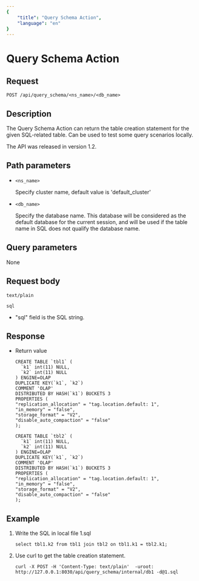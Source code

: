 ```yaml
---
{
    "title": "Query Schema Action",
    "language": "en"
}
---
```


<!-- 
Licensed to the Apache Software Foundation (ASF) under one
or more contributor license agreements.  See the NOTICE file
distributed with this work for additional information
regarding copyright ownership.  The ASF licenses this file
to you under the Apache License, Version 2.0 (the
"License"); you may not use this file except in compliance
with the License.  You may obtain a copy of the License at

  http://www.apache.org/licenses/LICENSE-2.0

Unless required by applicable law or agreed to in writing,
software distributed under the License is distributed on an
"AS IS" BASIS, WITHOUT WARRANTIES OR CONDITIONS OF ANY
KIND, either express or implied.  See the License for the
specific language governing permissions and limitations
under the License.
-->

# Query Schema Action


## Request

```
POST /api/query_schema/<ns_name>/<db_name>
```

## Description

The Query Schema Action can return the table creation statement for the given SQL-related table. Can be used to test some query scenarios locally.

The API was released in version 1.2.
    
## Path parameters
* `<ns_name>`

    Specify cluster name, default value is 'default_cluster'

* `<db_name>`

    Specify the database name. This database will be considered as the default database for the current session, and will be used if the table name in SQL does not qualify the database name.

## Query parameters

None

## Request body

```
text/plain

sql
```

* "sql" field is the SQL string.

## Response

* Return value

    ```
    CREATE TABLE `tbl1` (
      `k1` int(11) NULL,
      `k2` int(11) NULL
    ) ENGINE=OLAP
    DUPLICATE KEY(`k1`, `k2`)
    COMMENT 'OLAP'
    DISTRIBUTED BY HASH(`k1`) BUCKETS 3
    PROPERTIES (
    "replication_allocation" = "tag.location.default: 1",
    "in_memory" = "false",
    "storage_format" = "V2",
    "disable_auto_compaction" = "false"
    );
    
    CREATE TABLE `tbl2` (
      `k1` int(11) NULL,
      `k2` int(11) NULL
    ) ENGINE=OLAP
    DUPLICATE KEY(`k1`, `k2`)
    COMMENT 'OLAP'
    DISTRIBUTED BY HASH(`k1`) BUCKETS 3
    PROPERTIES (
    "replication_allocation" = "tag.location.default: 1",
    "in_memory" = "false",
    "storage_format" = "V2",
    "disable_auto_compaction" = "false"
    );
    ```

## Example

1. Write the SQL in local file 1.sql

    ```
    select tbl1.k2 from tbl1 join tbl2 on tbl1.k1 = tbl2.k1;
    ```
    
2. Use curl to get the table creation statement.

    ```
    curl -X POST -H 'Content-Type: text/plain'  -uroot: http://127.0.0.1:8030/api/query_schema/internal/db1 -d@1.sql
    ```
